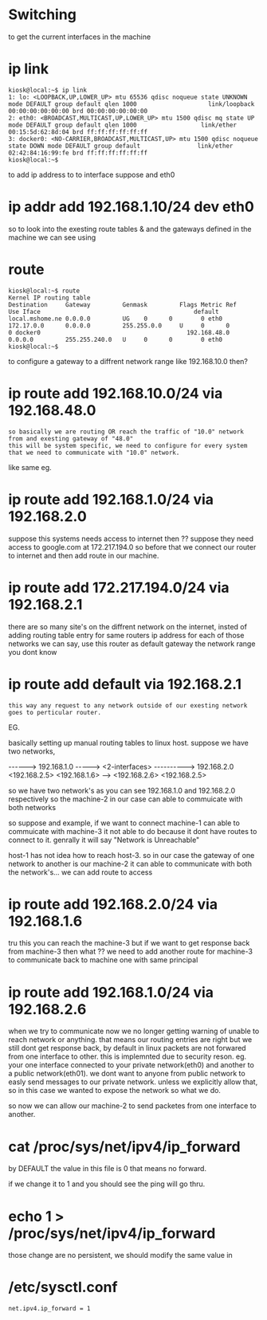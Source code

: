 # Switching

to get the current interfaces in the machine
# ip link
    kiosk@local:~$ ip link                                                                                                  1: lo: <LOOPBACK,UP,LOWER_UP> mtu 65536 qdisc noqueue state UNKNOWN mode DEFAULT group default qlen 1000                    link/loopback 00:00:00:00:00:00 brd 00:00:00:00:00:00                                                               2: eth0: <BROADCAST,MULTICAST,UP,LOWER_UP> mtu 1500 qdisc mq state UP mode DEFAULT group default qlen 1000                  link/ether 00:15:5d:62:8d:04 brd ff:ff:ff:ff:ff:ff                                                                  3: docker0: <NO-CARRIER,BROADCAST,MULTICAST,UP> mtu 1500 qdisc noqueue state DOWN mode DEFAULT group default                link/ether 02:42:84:16:99:fe brd ff:ff:ff:ff:ff:ff                                                                  kiosk@local:~$  

to add ip address to to interface suppose and eth0
# ip addr add 192.168.1.10/24 dev eth0

so to look into the exesting route tables & and the gateways defined in the machine we can see using
# route
    kiosk@local:~$ route                                                                                                    Kernel IP routing table                                                                                                 Destination     Gateway         Genmask         Flags Metric Ref    Use Iface                                           default         local.mshome.ne 0.0.0.0         UG    0      0        0 eth0                                            172.17.0.0      0.0.0.0         255.255.0.0     U     0      0        0 docker0                                         192.168.48.0    0.0.0.0         255.255.240.0   U     0      0        0 eth0                                            kiosk@local:~$                                                                                                                        
to configure a gateway to a diffrent network range like 192.168.10.0 then? 

# ip route add 192.168.10.0/24 via 192.168.48.0
    so basically we are routing OR reach the traffic of "10.0" network from and exesting gateway of "48.0"
    this will be system specific, we need to configure for every system that we need to communicate with "10.0" network.

like same eg.

# ip route add 192.168.1.0/24 via 192.168.2.0

suppose this systems needs access to internet then ??
    suppose they need access to google.com at 172.217.194.0
so before that we connect our router to internet and then add route in our machine.

# ip route add 172.217.194.0/24 via 192.168.2.1

there are so many site's on the diffrent network on the internet, insted of adding routing table entry for same routers ip address for each of those networks we can say, use this router as default gateway the network range you dont know

# ip route add default via 192.168.2.1
    this way any request to any network outside of our exesting network goes to perticular router.


EG. 

basically setting up manual routing tables to linux host.
suppose we have two networks, 

<MACHING-1>   ------> 192.168.1.0 -----> <MACHING-2><2-interfaces>         ----------> 192.168.2.0 <MACHING-3>
<192.168.2.5>                            <192.168.1.6> --> <192.168.2.6>                           <192.168.2.5>

so we have two network's as you can see 192.168.1.0 and 192.168.2.0 respectively
    so the machine-2 in our case can able to commuicate with both networks

so suppose and example, if we want to connect machine-1 can able to commuicate with machine-3 it not able to do because it dont have routes to connect to it.
    genrally it will say "Network is Unreachable"

host-1 has not idea how to reach host-3.
so in our case the gateway of one network to another is our machine-2 it can able to communicate with both the network's... 
we can add route to access

# ip route add 192.168.2.0/24 via 192.168.1.6 

tru this you can reach the machine-3 but if we want to get response back from machine-3 then what ?? we need to add another route for machine-3 to communicate back to machine one with same principal

# ip route add 192.168.1.0/24 via 192.168.2.6

when we try to communicate now we no longer getting warning of unable to reach network or anything. that means our routing entries are right
    but we still dont get response back, by default in linux packets are not forwared from one interface to other. this is implemnted due to security reson.
eg. your one interface connected to your private network(eth0) and another to a public network(eth01). we dont want to anyone from public network to easly send messages to our private network.
    unless we explicitly allow that, so in this case we wanted to expose the network so what we do. 
	
so now we can allow our machine-2 to send packetes from one interface to another.

# cat /proc/sys/net/ipv4/ip_forward
 by DEFAULT the value in this file is 0 that means no forward.

if we change it to 1 and you should see the ping will go thru.
# echo 1 > /proc/sys/net/ipv4/ip_forward

those change are no persistent, we should modify the same value in 

# /etc/sysctl.conf
	net.ipv4.ip_forward = 1
	
